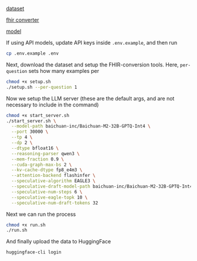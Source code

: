 
[dataset](https://huggingface.co/datasets/ncbi/MedCalc-Bench-v1.0)

[fhir converter](https://github.com/ToadResearch/kiln-headless)

[model](https://huggingface.co/baichuan-inc/Baichuan-M2-32B)




If using API models, update API keys inside `.env.example`, and then run 

```sh
cp .env.example .env
```

Next, download the dataset and setup the FHIR-conversion tools. Here, `per-question` sets how many examples per 


```sh
chmod +x setup.sh
./setup.sh --per-question 1
```

Now we setup the LLM server (these are the default args, and are not necessary to include in the command)

```sh
chmod +x start_server.sh
./start_server.sh \
  --model-path baichuan-inc/Baichuan-M2-32B-GPTQ-Int4 \
  --port 30000 \
  --tp 4 \
  --dp 2 \
  --dtype bfloat16 \
  --reasoning-parser qwen3 \
  --mem-fraction 0.9 \
  --cuda-graph-max-bs 2 \
  --kv-cache-dtype fp8_e4m3 \
  --attention-backend flashinfer \
  --speculative-algorithm EAGLE3 \
  --speculative-draft-model-path baichuan-inc/Baichuan-M2-32B-GPTQ-Int4/draft \
  --speculative-num-steps 6 \
  --speculative-eagle-topk 10 \
  --speculative-num-draft-tokens 32
```

Next we can run the process

```sh
chmod +x run.sh
./run.sh
```

And finally upload the data to HuggingFace

```sh
huggingface-cli login 
```
